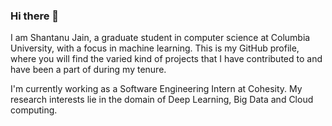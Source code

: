 ### Hi there 👋

I am Shantanu Jain, a graduate student in computer science at Columbia University, with a focus in machine learning. This is my GitHub profile, where you will find the varied kind of projects that I have contributed to and have been a part of during my tenure.

I'm currently working as a Software Engineering Intern at Cohesity. My research interests lie in the domain of Deep Learning, Big Data and Cloud computing. 

<!--
**shantanu-jain-2142/shantanu-jain-2142** is a ✨ _special_ ✨ repository because its `README.md` (this file) appears on your GitHub profile.

Here are some ideas to get you started:

- 🔭 I’m currently working on ...
- 🌱 I’m currently learning ...
- 👯 I’m looking to collaborate on ...
- 🤔 I’m looking for help with ...
- 💬 Ask me about ...
- 📫 How to reach me: ...
- 😄 Pronouns: ...
- ⚡ Fun fact: ...
-->
